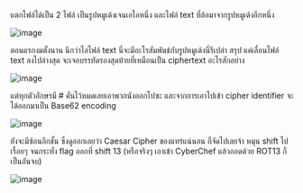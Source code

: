 แตกไฟล์ได้เป็น 2 ไฟล์ เป็นรูปหมูเด้งเจนเอไอหนึ่ง และไฟล์ text ที่ล้อมาจากรูปหมูเด้งอีกหนึ่ง

![image](https://github.com/user-attachments/assets/13ca8f2f-c13b-4f96-a3c8-dbbe2194a106)

ตอนแรกงมตั้งนาน นึกว่าไอไฟล์ text นี่จะมีอะไรสัมพันธ์กับรูปหมูเด้งนี่รึเปล่า สรุป แค่เลื่อนไฟล์ text ลงไปล่างสุด จะเจอบรรทัดรองสุดท้ายที่เหมือนเป็น ciphertext อะไรสักอย่าง

![image](https://github.com/user-attachments/assets/43c08027-ed7f-455a-a559-01467cac5e19)

แต่ทุกตัวอักษรมี # คั่นไว้หมดเลยเอาพวกนังออกไปซะ และจากการเอาไปเข้า cipher identifier จะได้ออกมาเป็น Base62 encoding

![image](https://github.com/user-attachments/assets/df9551fd-ac34-428c-b9d1-30e35698440e)

ยังจะมีซ้อนอีกชั้น ซึ่งดูออกเลยว่า Caesar Cipher ของแทร่แน่นอน ก็จัดไปเลยจ้า หมุน shift ไปเรื่อยๆ จนกระทั่ง flag ออกที่ shift 13 (หรือจริงๆ เอาเข้า CyberChef แล้วถอดด้วย ROT13 ก็เป็นอันจบ)

![image](https://github.com/user-attachments/assets/ea54d966-d6db-4212-9d86-fb43d9e3cbdc)
